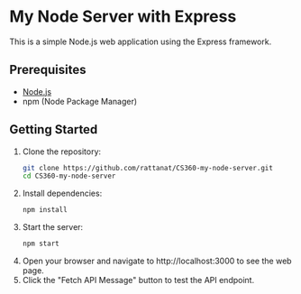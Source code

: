 # My Node Server with Express

This is a simple Node.js web application using the Express framework.

## Prerequisites

- [Node.js](https://nodejs.org/en/download/package-manager)
- npm (Node Package Manager)

## Getting Started

1. Clone the repository:
   ```bash
   git clone https://github.com/rattanat/CS360-my-node-server.git
   cd CS360-my-node-server
2. Install dependencies:
   ```bash
   npm install
3. Start the server:
   ```bash
   npm start
4. Open your browser and navigate to http://localhost:3000 to see the web page.
5. Click the "Fetch API Message" button to test the API endpoint.
